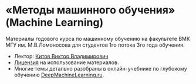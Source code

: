 # «Методы машинного обучения» (Machine Learning)

Материалы годового курса по машинному обучению на факультете ВМК МГУ им. М.В.Ломоносова для студентов 1го потока 3го года обучения.

* Лектор: [Китов Виктор Владимирович](https://victorkitov.github.io/)
* [Лицензия](LICENCE.md) на использование материалов.
* Многие темы детально разобраны в онлайн-учебнике по глубокому обучению [DeepMachineLearning.ru](https://deepmachinelearning.ru/).
